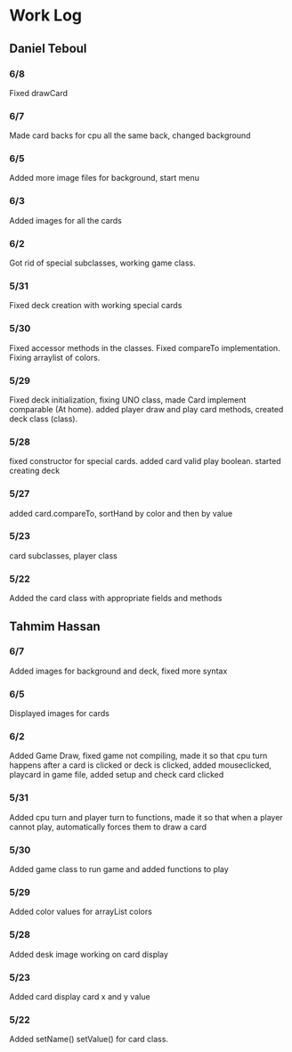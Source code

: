 # Work Log

## Daniel Teboul

### 6/8
Fixed drawCard

### 6/7 
Made card backs for cpu all the same back, changed background

### 6/5
Added more image files for background, start menu

### 6/3
Added images for all the cards

### 6/2
Got rid of special subclasses, working game class.

### 5/31
Fixed deck creation with working special cards

### 5/30
Fixed accessor methods in the classes. Fixed compareTo implementation. Fixing arraylist of colors. 

### 5/29
Fixed deck initialization, fixing UNO class, made Card implement comparable (At home).
added player draw and play card methods, created deck class (class).

### 5/28

fixed constructor for special cards. added card valid play boolean. started creating deck

### 5/27

added card.compareTo, sortHand by color and then by value

### 5/23

card subclasses, player class

### 5/22

Added the card class with appropriate fields and methods

## Tahmim Hassan

### 6/7 
Added images for background and deck, fixed more syntax

### 6/5
Displayed images for cards

### 6/2
Added Game Draw, fixed game not compiling, made it so that cpu turn happens after a card is clicked or deck is clicked, added mouseclicked, playcard in game file, added setup and check card clicked

### 5/31
Added cpu turn and player turn to functions, made it so that when a player cannot play, automatically forces them to draw a card

### 5/30
Added game class to run game and added functions to play

### 5/29 
Added color values for arrayList colors

### 5/28

Added desk image working on card display

### 5/23

Added card display card x and y value

### 5/22

Added setName() setValue() for card class.


